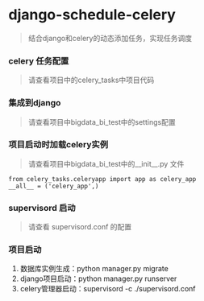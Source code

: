# django-schedule-celery
> 结合django和celery的动态添加任务，实现任务调度


### celery 任务配置
> 请查看项目中的celery_tasks中项目代码

### 集成到django
> 请查看项目中bigdata_bi_test中的settings配置

### 项目启动时加载celery实例
> 请查看项目中bigdata_bi_test中的__init__.py 文件

```
from celery_tasks.celeryapp import app as celery_app
__all__ = ('celery_app',)
```

### supervisord 启动
> 请查看 supervisord.conf 的配置

### 项目启动
1. 数据库实例生成：python manager.py migrate
1. django项目启动：python manager.py runserver
2. celery管理器启动：supervisord -c ./supervisord.conf